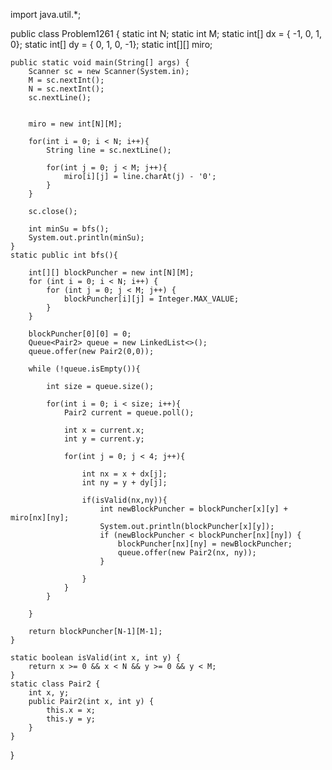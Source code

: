 import java.util.*;


public class Problem1261 {
    static int N;
    static int M;
    static int[] dx = { -1, 0, 1, 0};
    static int[] dy = { 0, 1, 0, -1};
    static int[][] miro;

    public static void main(String[] args) {
        Scanner sc = new Scanner(System.in);
        M = sc.nextInt();
        N = sc.nextInt();
        sc.nextLine();


        miro = new int[N][M];

        for(int i = 0; i < N; i++){
            String line = sc.nextLine();

            for(int j = 0; j < M; j++){
                miro[i][j] = line.charAt(j) - '0';
            }
        }

        sc.close();

        int minSu = bfs();
        System.out.println(minSu);
    }
    static public int bfs(){

        int[][] blockPuncher = new int[N][M];
        for (int i = 0; i < N; i++) {
            for (int j = 0; j < M; j++) {
                blockPuncher[i][j] = Integer.MAX_VALUE;
            }
        }

        blockPuncher[0][0] = 0;
        Queue<Pair2> queue = new LinkedList<>();
        queue.offer(new Pair2(0,0));

        while (!queue.isEmpty()){

            int size = queue.size();

            for(int i = 0; i < size; i++){
                Pair2 current = queue.poll();

                int x = current.x;
                int y = current.y;

                for(int j = 0; j < 4; j++){

                    int nx = x + dx[j];
                    int ny = y + dy[j];

                    if(isValid(nx,ny)){
                        int newBlockPuncher = blockPuncher[x][y] + miro[nx][ny];
                        System.out.println(blockPuncher[x][y]);
                        if (newBlockPuncher < blockPuncher[nx][ny]) {
                            blockPuncher[nx][ny] = newBlockPuncher;
                            queue.offer(new Pair2(nx, ny));
                        }

                    }
                }
            }

        }

        return blockPuncher[N-1][M-1];
    }

    static boolean isValid(int x, int y) {
        return x >= 0 && x < N && y >= 0 && y < M;
    }
    static class Pair2 {
        int x, y;
        public Pair2(int x, int y) {
            this.x = x;
            this.y = y;
        }
    }
}
<!-- 시간 복잡도는 O(N * M)입니다. 주어진 미로의 크기가 N * M이라고 할 때, BFS 알고리즘을 사용하여 미로의 모든 칸을 최소한 한 번 이상 방문해야 하기 때문에 최악의 경우에 모든 칸을 방문하게 됩니다. 따라서 각 칸을 큐에 넣고 빼는 과정을 수행하는 횟수는 최악의 경우에 N * M번입니다. -->
